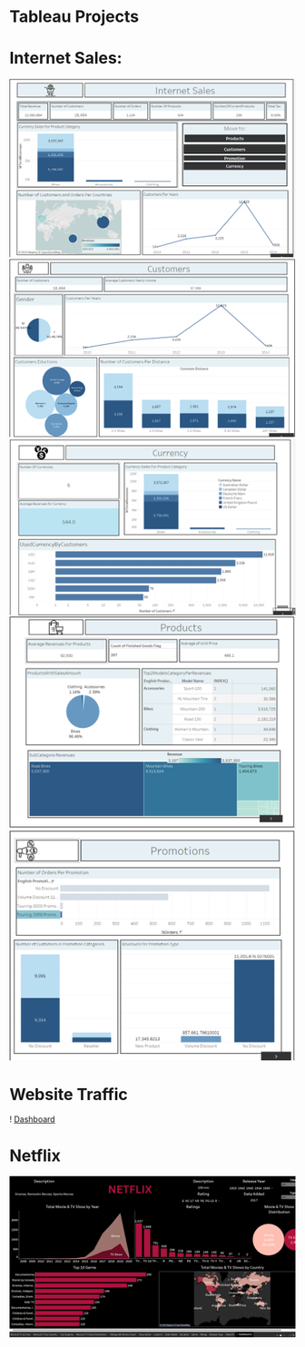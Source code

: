 # Tableau Projects
# Internet Sales:
![Main](https://github.com/sohilamohey/TableauProjects/blob/main/Internet%20Sales/1.%20Main%20Dashboard.png)
![Customer](https://github.com/sohilamohey/TableauProjects/blob/main/Internet%20Sales/2.%20Customer.png)
![Currency](https://github.com/sohilamohey/TableauProjects/blob/main/Internet%20Sales/3.%20Currency.png)
![Product](https://github.com/sohilamohey/TableauProjects/blob/main/Internet%20Sales/4.%20Product.png)
![Promotion](https://github.com/sohilamohey/TableauProjects/blob/main/Internet%20Sales/5.%20Promotion.png)
### 
# Website Traffic
! [Dashboard](https://github.com/sohilamohey/TableauProjects/blob/main/Website%20Trafic/Website%20Traffic.png)
###

# Netflix
![Dashboard](https://github.com/sohilamohey/TableauProjects/blob/main/Netflix%20Data%20Analysis/Netflix%20Dashboard.png)